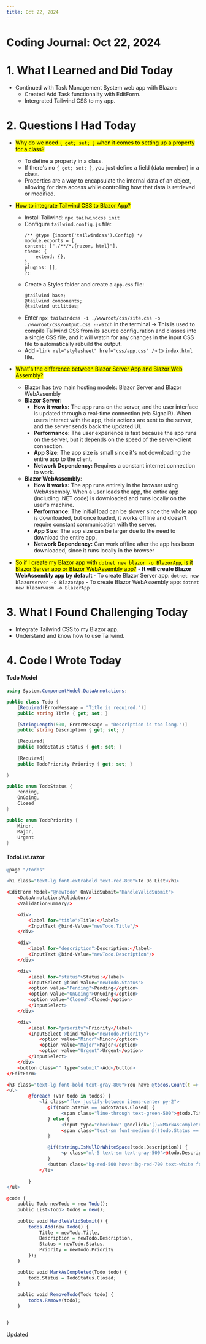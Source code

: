 ```yaml
---
title: Oct 22, 2024
---
```


# Coding Journal: Oct 22, 2024

# 1. What I Learned and Did Today
- Continued with Task Management System web app with Blazor: 
    - Created Add Task functionality with EditForm. 
    - Intergrated Tailwind CSS to my app.

# 2. Questions I Had Today
- <mark>Why do we need ```{ get; set; }``` when it comes to setting up a property for a class?</mark> 
    - To define a property in a class. 
    - If there's no ```{ get; set; }```, you just define a field (data member) in a class. 
    - Properties are a way to encapsulate the internal data of an object, allowing for data access while controlling how that data is retrieved or modified.

- <mark>How to integrate Tailwind CSS to Blazor App?</mark>
    - Install Tailwind: ```npx tailwindcss init```
    - Configure ```tailwind.config.js``` file: 
        ```
        /** @type {import('tailwindcss').Config} */
        module.exports = {
        content: ["./**/*.{razor, html}"],
        theme: {
            extend: {},
        },
        plugins: [],
        };
        ```
    - Create a Styles folder and create a ```app.css``` file:
        ```
        @tailwind base;
        @tailwind components;
        @tailwind utilities;
        ```
    - Enter ```npx tailwindcss -i ./wwwroot/css/site.css -o ./wwwroot/css/output.css --watch``` in the terminal &rarr; This is used to compile Tailwind CSS from its source configuration and classes into a single CSS file, and it will watch for any changes in the input CSS file to automatically rebuild the output.
    - Add ```<link rel="stylesheet" href="css/app.css" />``` to ```index.html``` file.

- <mark>What's the difference between Blazor Server App and Blazor Web Assembly?</mark>
    - Blazor has two main hosting models: Blazor Server and Blazor WebAssembly
    - <b>Blazor Server:</b>
        - <b>How it works:</b> The app runs on the server, and the user interface is updated through a real-time connection (via SignalR). When users interact with the app, their actions are sent to the server, and the server sends back the updated UI.
        - <b>Performance:</b> The user experience is fast because the app runs on the server, but it depends on the speed of the server-client connection.
        - <b>App Size:</b> The app size is small since it's not downloading the entire app to the client.
        - <b>Network Dependency:</b> Requires a constant internet connection to work.
    - <b>Blazor WebAssembly</b>:
        - <b>How it works:</b> The app runs entirely in the browser using WebAssembly. When a user loads the app, the entire app (including .NET code) is downloaded and runs locally on the user's machine.
        - <b>Performance:</b> The initial load can be slower since the whole app is downloaded, but once loaded, it works offline and doesn't require constant communication with the server.
        - <b>App Size:</b> The app size can be larger due to the need to download the entire app.
        - <b>Network Dependency:</b> Can work offline after the app has been downloaded, since it runs locally in the browser

- <mark>So if I create my Blazor app with ```dotnet new blazor -o BlazorApp```, is it Blazor Server app or Blazor WebAssembly app?</mark>
        - <b> It will create Blazor WebAssembly app by default </b>
        - To create Blazor Server app: ```dotnet new blazorserver -o BlazorApp```
        - To create Blazor WebAssembly app: ```dotnet new blazorwasm -o BlazorApp```

# 3. What I Found Challenging Today
- Integrate Tailwind CSS to my Blazor app.
- Understand and know how to use Tailwind. 

# 4. Code I Wrote Today 

#### Todo Model

``` c#
using System.ComponentModel.DataAnnotations;

public class Todo {
    [Required(ErrorMessage = "Title is required.")]
    public string Title { get; set; }

    [StringLength(500, ErrorMessage = "Description is too long.")]
    public string Description { get; set; }

    [Required]
    public TodoStatus Status { get; set; }
    
    [Required]
    public TodoPriority Priority { get; set; }

}

public enum TodoStatus {
    Pending, 
    OnGoing,
    Closed
}

public enum TodoPriority {
    Minor,
    Major,
    Urgent
}
```

#### TodoList.razor 

``` r
@page "/todos"

<h1 class="text-lg font-extrabold text-red-800">To Do List</h1>

<EditForm Model="@newTodo" OnValidSubmit="HandleValidSubmit">
    <DataAnnotationsValidator/>
    <ValidationSummary/>

    <div>
        <label for="title">Title:</label>
        <InputText @bind-Value="newTodo.Title"/>
    </div>

    <div>
        <label for="description">Description:</label>
        <InputText @bind-Value="newTodo.Description"/>
    </div>

    <div>
        <label for="status">Status:</label>
        <InputSelect @bind-Value="newTodo.Status">
        <option value="Pending">Pending</option>
        <option value="OnGoing">OnGoing</option>
        <option value="Closed">Closed</option>
        </InputSelect>
    </div>

    <div>
        <label for="priority">Priority</label>
        <InputSelect @bind-Value="newTodo.Priority">
            <option value="Minor">Minor</option>
            <option value="Major">Major</option>
            <option value="Urgent">Urgent</option>
        </InputSelect>
    </div>
    <button class="" type="submit">Add</button>
</EditForm>

<h3 class="text-lg font-bold text-gray-800">You have @todos.Count(t => t.Status == TodoStatus.Pending || t.Status == TodoStatus.OnGoing) task(s) to do.</h3>
<ul>
        @foreach (var todo in todos) {
            <li class="flex justify-between items-center py-2">
               @if(todo.Status == TodoStatus.Closed) {
                    <span class="line-through text-green-500">@todo.Title</span>
               } else {
                    <input type="checkbox" @onclick="()=>MarkAsCompleted(todo)" class="mr-2"/>
                    <span class="text-sm font-medium @((todo.Status == TodoStatus.Pending) ? "text-red-500" : "text-orange-500")">@todo.Title</span>
               }

               @if(!string.IsNullOrWhiteSpace(todo.Description)) {
                    <p class="ml-5 text-sm text-gray-500">@todo.Description</p>
               }
               <button class="bg-red-500 hover:bg-red-700 text-white font-bold py-1 px-3 rounded" @onclick="()=>RemoveTodo(todo)">Delete</button>
            </li>
            
        }
</ul>

@code {
    public Todo newTodo = new Todo();
    public List<Todo> todos = new();
    
    public void HandleValidSubmit() {
        todos.Add(new Todo() {
            Title = newTodo.Title,
            Description = newTodo.Description, 
            Status = newTodo.Status, 
            Priority = newTodo.Priority
        });
    }

    public void MarkAsCompleted(Todo todo) {
        todo.Status = TodoStatus.Closed;
    }

    public void RemoveTodo(Todo todo) {
        todos.Remove(todo);
    }


}
```

Updated